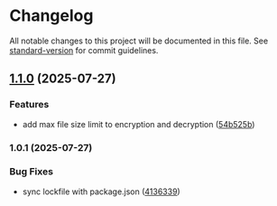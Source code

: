 # Changelog

All notable changes to this project will be documented in this file. See [standard-version](https://github.com/conventional-changelog/standard-version) for commit guidelines.

## [1.1.0](https://github.com/danutama/nextjs-aes-encryption/compare/v1.0.1...v1.1.0) (2025-07-27)


### Features

* add max file size limit to encryption and decryption ([54b525b](https://github.com/danutama/nextjs-aes-encryption/commit/54b525b43f84fa16f6e34b933689b30c8d050aad))

### 1.0.1 (2025-07-27)


### Bug Fixes

* sync lockfile with package.json ([4136339](https://github.com/danutama/nextjs-aes-encryption/commit/4136339d41fb29200b4bc00eed8eec52b1746dae))
